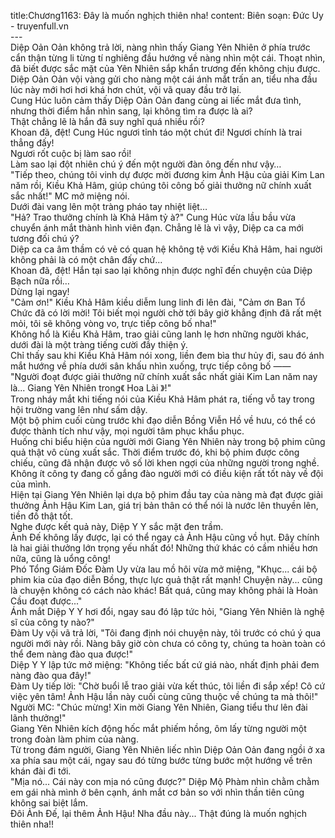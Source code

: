 title:Chương1163: Đây là muốn nghịch thiên nha!
content:
Biên soạn: Đức Uy - truyenfull.vn<br>---<br>Diệp Oản Oản không trả lời, nàng nhìn thấy Giang Yên Nhiên ở phía trước cẩn thận từng li từng tí nghiêng đầu hướng về nàng nhìn một cái. Thoạt nhìn, đã biết được sắc mặt của Yên Nhiên sắp khẩn trương đến không chịu được.<br>Diệp Oản Oản vội vàng gửi cho nàng một cái ánh mắt trấn an, tiểu nha đầu lúc này mới hơi hơi khá hơn chút, vội vã quay đầu trở lại.<br>Cung Húc luôn cảm thấy Diệp Oản Oản đang cùng ai liếc mắt đưa tình, nhưng thời điểm hắn nhìn sang, lại không tìm ra được là ai?<br>Thật chẳng lẽ là hắn đã suy nghĩ quá nhiều rồi?<br>Khoan đã, đệt! Cung Húc ngươi tỉnh táo một chút đi! Ngươi chính là trai thẳng đấy!<br>Ngươi rốt cuộc bị làm sao rồi!<br>Làm sao lại đột nhiên chú ý đến một người đàn ông đến như vậy…<br>"Tiếp theo, chúng tôi vinh dự được mời đương kim Ảnh Hậu của giải Kim Lan năm rồi, Kiều Khả Hâm, giúp chúng tôi công bố giải thưởng nữ chính xuất sắc nhất!" MC mở miệng nói.<br>Dưới đài vang lên một tràng pháo tay nhiệt liệt…<br>"Hả? Trao thưởng chính là Khả Hâm tỷ à?" Cung Húc vừa lầu bầu vừa chuyển ánh mắt thành hình viên đạn. Chẳng lẽ là vì vậy, Diệp ca ca mới tương đối chú ý?<br>Diệp ca ca âm thầm có vẻ có quan hệ không tệ với Kiều Khả Hâm, hai người không phải là có một chân đấy chứ...<br>Khoan đã, đệt! Hắn tại sao lại không nhịn được nghĩ đến chuyện của Diệp Bạch nữa rồi…<br>Dừng lại ngay!<br>"Cảm ơn!" Kiều Khả Hâm kiều diễm lung linh đi lên đài, "Cảm ơn Ban Tổ Chức đã có lời mời! Tôi biết mọi người chờ tới bây giờ khẳng định đã rất mệt mỏi, tôi sẽ không vòng vo, trực tiếp công bố nha!"<br>Không hổ là Kiều Khả Hâm, trao giải cũng lanh lẹ hơn những người khác, dưới đài là một tràng tiếng cười đầy thiện ý.<br>Chỉ thấy sau khi Kiều Khả Hâm nói xong, liền đem bìa thư hủy đi, sau đó ánh mắt hướng về phía dưới sân khấu nhìn xuống, trực tiếp công bố ——<br>"Người đoạt được giải thưởng nữ chính xuất sắc nhất giải Kim Lan năm nay là... Giang Yên Nhiên trong《 Hoa Lài 》!"<br>Trong nháy mắt khi tiếng nói của Kiều Khả Hâm phát ra, tiếng vỗ tay trong hội trường vang lên như sấm dậy.<br>Một bộ phim cuối cùng trước khi đạo diễn Bồng Viễn Hồ về hưu, có thể có được thành tích như vậy, mọi người tâm phục khẩu phục.<br>Huống chi biểu hiện của người mới Giang Yên Nhiên này trong bộ phim cũng quả thật vô cùng xuất sắc. Thời điểm trước đó, khi bộ phim được công chiếu, cũng đã nhận được vô số lời khen ngợi của những người trong nghề.<br>Không ít công ty đang cố gắng đào người mới có điều kiện rất tốt này về đội của mình.<br>Hiện tại Giang Yên Nhiên lại dựa bộ phim đầu tay của nàng mà đạt được giải thưởng Ảnh Hậu Kim Lan, giá trị bản thân có thể nói là nước lên thuyền lên, tiền đồ thật tốt.<br>Nghe được kết quả này, Diệp Y Y sắc mặt đen trầm.<br>Ảnh Đế không lấy được, lại có thể ngay cả Ảnh Hậu cũng vồ hụt. Đây chính là hai giải thưởng lớn trọng yếu nhất đó! Những thứ khác có cầm nhiều hơn nữa, cũng là uổng công!<br>Phó Tổng Giám Đốc Đàm Uy vừa lau mồ hôi vừa mở miệng, "Khục... cái bộ phim kia của đạo diễn Bồng, thực lực quả thật rất mạnh! Chuyện này... cũng là chuyện không có cách nào khác! Bất quá, cũng may không phải là Hoàn Cầu đoạt được..."<br>Ánh mắt Diệp Y Y hơi đổi, ngay sau đó lập tức hỏi, "Giang Yên Nhiên là nghệ sĩ của công ty nào?"<br>Đàm Uy vội vã trả lời, "Tôi đang định nói chuyện này, tôi trước có chú ý qua người mới này rồi. Nàng bây giờ còn chưa có công ty, chúng ta hoàn toàn có thể đem nàng đào qua được!"<br>Diệp Y Y lập tức mở miệng: "Không tiếc bất cứ giá nào, nhất định phải đem nàng đào qua đây!"<br>Đàm Uy tiếp lời: "Chờ buổi lễ trao giải vừa kết thúc, tôi liền đi sắp xếp! Cô cứ việc yên tâm! Ảnh Hậu lần này cuối cùng cũng thuộc về chúng ta mà thôi!"<br>Người MC: "Chúc mừng! Xin mời Giang Yên Nhiên, Giang tiểu thư lên đài lãnh thưởng!"<br>Giang Yên Nhiên kích động hốc mắt phiếm hồng, ôm lấy từng người một trong đoàn làm phim của nàng.<br>Từ trong đám người, Giang Yên Nhiên liếc nhìn Diệp Oản Oản đang ngồi ở xa xa phía sau một cái, ngay sau đó từng bước từng bước một hướng về trên khán đài đi tới.<br>"Mịa nó... Cái này con mịa nó cũng được?" Diệp Mộ Phàm nhìn chằm chằm em gái nhà mình ở bên cạnh, ánh mắt cơ bản so với nhìn thần tiên cũng không sai biệt lắm.<br>Đôi Ảnh Đế, lại thêm Ảnh Hậu! Nha đầu này... Thật đúng là muốn nghịch thiên nha!!